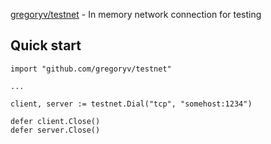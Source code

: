 [gregoryv/testnet](https://pkg.go.dev/github.com/gregoryv/testnet) - In memory network connection for testing

## Quick start

```
import "github.com/gregoryv/testnet"

...

client, server := testnet.Dial("tcp", "somehost:1234") 

defer client.Close()
defer server.Close()
```

